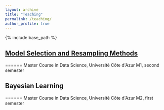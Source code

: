 ```yaml
---
layout: archive
title: "Teaching"
permalink: /teaching/
author_profile: true
---
```



{% include base_path %}

## [Model Selection and Resampling Methods](/teaching/bayesian-learning/)
======
Master Course in Data Science, Université Côte d'Azur
M1, second semester


## Bayesian Learning
======
Master Course in Data Science, Université Côte d'Azur
M2, first semester
